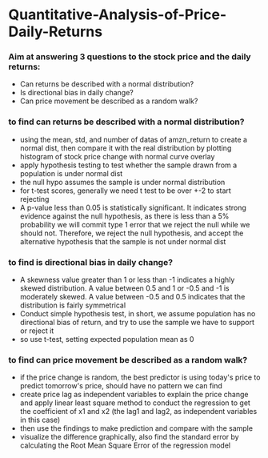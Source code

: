 # Quantitative-Analysis-of-Price-Daily-Returns
### Aim at answering 3 questions to the stock price and the daily returns:
- Can returns be described with a normal distribution?
- Is directional bias in daily change?
- Can price movement be described as a random walk?

### to find can returns be described with a normal distribution?
- using the mean, std, and number of datas of amzn_return to create a normal dist, then compare it with the real distribution by plotting histogram of stock price change with normal curve overlay
- apply hypothesis testing to test whether the sample drawn from a population is under normal dist
- the null hypo assumes the sample is under normal distribution
- for t-test scores, generally we need t test to be over +-2 to start rejecting
- A p-value less than 0.05 is statistically significant. It indicates strong evidence against the null hypothesis, as there is less than a 5% probability we will commit type 1 error that we reject the null while we should not. Therefore, we reject the null hypothesis, and accept the alternative hypothesis that the sample is not under normal dist

### to find is directional bias in daily change?
- A skewness value greater than 1 or less than -1 indicates a highly skewed distribution. A value between 0.5 and 1 or -0.5 and -1 is moderately skewed. A value between -0.5 and 0.5 indicates that the distribution is fairly symmetrical
- Conduct simple hypothesis test, in short, we assume population has no directional bias of return, and try to use the sample we have to support or reject it
- so use t-test, setting expected population mean as 0

### to find can price movement be described as a random walk?
- if the price change is random, the best predictor is using today's price to predict tomorrow's price, should have no pattern we can find
- create price lag as independent variables to explain the price change and apply linear least square method to conduct the regression to get the coefficient of x1 and x2 (the lag1 and lag2, as independent variables in this case)
- then use the findings to make prediction and compare with the sample
- visualize the difference graphically, also find the standard error by calculating the Root Mean Square Error of the regression model
